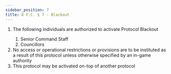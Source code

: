 ```yaml
---
sidebar_position: 7
title: 8 F.C. § 7 - Blackout
---
```


<ol>
	<li>The following individuals are authorized to activate Protocol Blackout</li>
	<ol style={{'list-style' : 'lower-alpha'}}>
		<li>Senior Command Staff</li>
		<li>Councillors</li>
	</ol>
	<li>No access or operational restrictions or provisions are to be instituted as a result of this protocol unless otherwise specified by an in-game authority</li>
	<li>This protocol may be activated on-top of another protocol</li>
</ol>